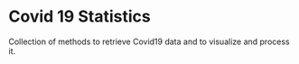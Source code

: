 # Covid 19 Statistics

Collection of methods to retrieve Covid19 data and to visualize and process it.